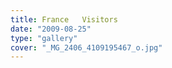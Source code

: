```yaml
---
title: France   Visitors
date: "2009-08-25"
type: "gallery"
cover: "_MG_2406_4109195467_o.jpg"
---
```

